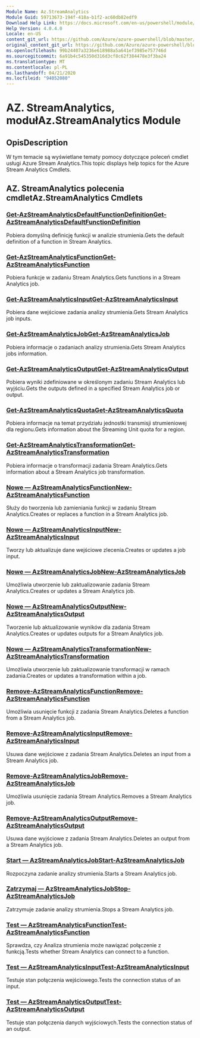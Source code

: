 ```yaml
---
Module Name: Az.StreamAnalytics
Module Guid: 59713673-194f-418a-b1f2-ac60db82edf9
Download Help Link: https://docs.microsoft.com/en-us/powershell/module/az.streamanalytics
Help Version: 4.0.4.0
Locale: en-US
content_git_url: https://github.com/Azure/azure-powershell/blob/master/src/StreamAnalytics/StreamAnalytics/help/Az.StreamAnalytics.md
original_content_git_url: https://github.com/Azure/azure-powershell/blob/master/src/StreamAnalytics/StreamAnalytics/help/Az.StreamAnalytics.md
ms.openlocfilehash: 99b24407a3236e618988a5a641ef3985e757746d
ms.sourcegitcommit: 6a91b4c545350d316d3cf8c62f384478e3f3ba24
ms.translationtype: MT
ms.contentlocale: pl-PL
ms.lasthandoff: 04/21/2020
ms.locfileid: "94052080"
---
```

# <span data-ttu-id="71f74-101">AZ. StreamAnalytics, moduł</span><span class="sxs-lookup"><span data-stu-id="71f74-101">Az.StreamAnalytics Module</span></span>
## <span data-ttu-id="71f74-102">Opis</span><span class="sxs-lookup"><span data-stu-id="71f74-102">Description</span></span>
<span data-ttu-id="71f74-103">W tym temacie są wyświetlane tematy pomocy dotyczące poleceń cmdlet usługi Azure Stream Analytics.</span><span class="sxs-lookup"><span data-stu-id="71f74-103">This topic displays help topics for the Azure Stream Analytics Cmdlets.</span></span>

## <span data-ttu-id="71f74-104">AZ. StreamAnalytics polecenia cmdlet</span><span class="sxs-lookup"><span data-stu-id="71f74-104">Az.StreamAnalytics Cmdlets</span></span>
### [<span data-ttu-id="71f74-105">Get-AzStreamAnalyticsDefaultFunctionDefinition</span><span class="sxs-lookup"><span data-stu-id="71f74-105">Get-AzStreamAnalyticsDefaultFunctionDefinition</span></span>](Get-AzStreamAnalyticsDefaultFunctionDefinition.md)
<span data-ttu-id="71f74-106">Pobiera domyślną definicję funkcji w analizie strumienia.</span><span class="sxs-lookup"><span data-stu-id="71f74-106">Gets the default definition of a function in Stream Analytics.</span></span>

### [<span data-ttu-id="71f74-107">Get-AzStreamAnalyticsFunction</span><span class="sxs-lookup"><span data-stu-id="71f74-107">Get-AzStreamAnalyticsFunction</span></span>](Get-AzStreamAnalyticsFunction.md)
<span data-ttu-id="71f74-108">Pobiera funkcje w zadaniu Stream Analytics.</span><span class="sxs-lookup"><span data-stu-id="71f74-108">Gets functions in a Stream Analytics job.</span></span>

### [<span data-ttu-id="71f74-109">Get-AzStreamAnalyticsInput</span><span class="sxs-lookup"><span data-stu-id="71f74-109">Get-AzStreamAnalyticsInput</span></span>](Get-AzStreamAnalyticsInput.md)
<span data-ttu-id="71f74-110">Pobiera dane wejściowe zadania analizy strumienia.</span><span class="sxs-lookup"><span data-stu-id="71f74-110">Gets Stream Analytics job inputs.</span></span>

### [<span data-ttu-id="71f74-111">Get-AzStreamAnalyticsJob</span><span class="sxs-lookup"><span data-stu-id="71f74-111">Get-AzStreamAnalyticsJob</span></span>](Get-AzStreamAnalyticsJob.md)
<span data-ttu-id="71f74-112">Pobiera informacje o zadaniach analizy strumienia.</span><span class="sxs-lookup"><span data-stu-id="71f74-112">Gets Stream Analytics jobs information.</span></span>

### [<span data-ttu-id="71f74-113">Get-AzStreamAnalyticsOutput</span><span class="sxs-lookup"><span data-stu-id="71f74-113">Get-AzStreamAnalyticsOutput</span></span>](Get-AzStreamAnalyticsOutput.md)
<span data-ttu-id="71f74-114">Pobiera wyniki zdefiniowane w określonym zadaniu Stream Analytics lub wyjściu.</span><span class="sxs-lookup"><span data-stu-id="71f74-114">Gets the outputs defined in a specified Stream Analytics job or output.</span></span>

### [<span data-ttu-id="71f74-115">Get-AzStreamAnalyticsQuota</span><span class="sxs-lookup"><span data-stu-id="71f74-115">Get-AzStreamAnalyticsQuota</span></span>](Get-AzStreamAnalyticsQuota.md)
<span data-ttu-id="71f74-116">Pobiera informacje na temat przydziału jednostki transmisji strumieniowej dla regionu.</span><span class="sxs-lookup"><span data-stu-id="71f74-116">Gets information about the Streaming Unit quota for a region.</span></span>

### [<span data-ttu-id="71f74-117">Get-AzStreamAnalyticsTransformation</span><span class="sxs-lookup"><span data-stu-id="71f74-117">Get-AzStreamAnalyticsTransformation</span></span>](Get-AzStreamAnalyticsTransformation.md)
<span data-ttu-id="71f74-118">Pobiera informacje o transformacji zadania Stream Analytics.</span><span class="sxs-lookup"><span data-stu-id="71f74-118">Gets information about a Stream Analytics job transformation.</span></span>

### [<span data-ttu-id="71f74-119">Nowe — AzStreamAnalyticsFunction</span><span class="sxs-lookup"><span data-stu-id="71f74-119">New-AzStreamAnalyticsFunction</span></span>](New-AzStreamAnalyticsFunction.md)
<span data-ttu-id="71f74-120">Służy do tworzenia lub zamieniania funkcji w zadaniu Stream Analytics.</span><span class="sxs-lookup"><span data-stu-id="71f74-120">Creates or replaces a function in a Stream Analytics job.</span></span>

### [<span data-ttu-id="71f74-121">Nowe — AzStreamAnalyticsInput</span><span class="sxs-lookup"><span data-stu-id="71f74-121">New-AzStreamAnalyticsInput</span></span>](New-AzStreamAnalyticsInput.md)
<span data-ttu-id="71f74-122">Tworzy lub aktualizuje dane wejściowe zlecenia.</span><span class="sxs-lookup"><span data-stu-id="71f74-122">Creates or updates a job input.</span></span>

### [<span data-ttu-id="71f74-123">Nowe — AzStreamAnalyticsJob</span><span class="sxs-lookup"><span data-stu-id="71f74-123">New-AzStreamAnalyticsJob</span></span>](New-AzStreamAnalyticsJob.md)
<span data-ttu-id="71f74-124">Umożliwia utworzenie lub zaktualizowanie zadania Stream Analytics.</span><span class="sxs-lookup"><span data-stu-id="71f74-124">Creates or updates a Stream Analytics job.</span></span>

### [<span data-ttu-id="71f74-125">Nowe — AzStreamAnalyticsOutput</span><span class="sxs-lookup"><span data-stu-id="71f74-125">New-AzStreamAnalyticsOutput</span></span>](New-AzStreamAnalyticsOutput.md)
<span data-ttu-id="71f74-126">Tworzenie lub aktualizowanie wyników dla zadania Stream Analytics.</span><span class="sxs-lookup"><span data-stu-id="71f74-126">Creates or updates outputs for a Stream Analytics job.</span></span>

### [<span data-ttu-id="71f74-127">Nowe — AzStreamAnalyticsTransformation</span><span class="sxs-lookup"><span data-stu-id="71f74-127">New-AzStreamAnalyticsTransformation</span></span>](New-AzStreamAnalyticsTransformation.md)
<span data-ttu-id="71f74-128">Umożliwia utworzenie lub zaktualizowanie transformacji w ramach zadania.</span><span class="sxs-lookup"><span data-stu-id="71f74-128">Creates or updates a transformation within a job.</span></span>

### [<span data-ttu-id="71f74-129">Remove-AzStreamAnalyticsFunction</span><span class="sxs-lookup"><span data-stu-id="71f74-129">Remove-AzStreamAnalyticsFunction</span></span>](Remove-AzStreamAnalyticsFunction.md)
<span data-ttu-id="71f74-130">Umożliwia usunięcie funkcji z zadania Stream Analytics.</span><span class="sxs-lookup"><span data-stu-id="71f74-130">Deletes a function from a Stream Analytics job.</span></span>

### [<span data-ttu-id="71f74-131">Remove-AzStreamAnalyticsInput</span><span class="sxs-lookup"><span data-stu-id="71f74-131">Remove-AzStreamAnalyticsInput</span></span>](Remove-AzStreamAnalyticsInput.md)
<span data-ttu-id="71f74-132">Usuwa dane wejściowe z zadania Stream Analytics.</span><span class="sxs-lookup"><span data-stu-id="71f74-132">Deletes an input from a Stream Analytics job.</span></span>

### [<span data-ttu-id="71f74-133">Remove-AzStreamAnalyticsJob</span><span class="sxs-lookup"><span data-stu-id="71f74-133">Remove-AzStreamAnalyticsJob</span></span>](Remove-AzStreamAnalyticsJob.md)
<span data-ttu-id="71f74-134">Umożliwia usunięcie zadania Stream Analytics.</span><span class="sxs-lookup"><span data-stu-id="71f74-134">Removes a Stream Analytics job.</span></span>

### [<span data-ttu-id="71f74-135">Remove-AzStreamAnalyticsOutput</span><span class="sxs-lookup"><span data-stu-id="71f74-135">Remove-AzStreamAnalyticsOutput</span></span>](Remove-AzStreamAnalyticsOutput.md)
<span data-ttu-id="71f74-136">Usuwa dane wyjściowe z zadania Stream Analytics.</span><span class="sxs-lookup"><span data-stu-id="71f74-136">Deletes an output from a Stream Analytics job.</span></span>

### [<span data-ttu-id="71f74-137">Start — AzStreamAnalyticsJob</span><span class="sxs-lookup"><span data-stu-id="71f74-137">Start-AzStreamAnalyticsJob</span></span>](Start-AzStreamAnalyticsJob.md)
<span data-ttu-id="71f74-138">Rozpoczyna zadanie analizy strumienia.</span><span class="sxs-lookup"><span data-stu-id="71f74-138">Starts a Stream Analytics job.</span></span>

### [<span data-ttu-id="71f74-139">Zatrzymaj — AzStreamAnalyticsJob</span><span class="sxs-lookup"><span data-stu-id="71f74-139">Stop-AzStreamAnalyticsJob</span></span>](Stop-AzStreamAnalyticsJob.md)
<span data-ttu-id="71f74-140">Zatrzymuje zadanie analizy strumienia.</span><span class="sxs-lookup"><span data-stu-id="71f74-140">Stops a Stream Analytics job.</span></span>

### [<span data-ttu-id="71f74-141">Test — AzStreamAnalyticsFunction</span><span class="sxs-lookup"><span data-stu-id="71f74-141">Test-AzStreamAnalyticsFunction</span></span>](Test-AzStreamAnalyticsFunction.md)
<span data-ttu-id="71f74-142">Sprawdza, czy Analiza strumienia może nawiązać połączenie z funkcją.</span><span class="sxs-lookup"><span data-stu-id="71f74-142">Tests whether Stream Analytics can connect to a function.</span></span>

### [<span data-ttu-id="71f74-143">Test — AzStreamAnalyticsInput</span><span class="sxs-lookup"><span data-stu-id="71f74-143">Test-AzStreamAnalyticsInput</span></span>](Test-AzStreamAnalyticsInput.md)
<span data-ttu-id="71f74-144">Testuje stan połączenia wejściowego.</span><span class="sxs-lookup"><span data-stu-id="71f74-144">Tests the connection status of an input.</span></span>

### [<span data-ttu-id="71f74-145">Test — AzStreamAnalyticsOutput</span><span class="sxs-lookup"><span data-stu-id="71f74-145">Test-AzStreamAnalyticsOutput</span></span>](Test-AzStreamAnalyticsOutput.md)
<span data-ttu-id="71f74-146">Testuje stan połączenia danych wyjściowych.</span><span class="sxs-lookup"><span data-stu-id="71f74-146">Tests the connection status of an output.</span></span>

